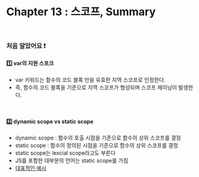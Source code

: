 # Chapter 13 : 스코프, Summary

<br>

### 처음 알았어요 ❗️
#### 1️⃣ var의 지원 스포크
- var 키워드는 함수의 코드 블록 만을 유효한 지역 스코프로 인정한다.
- 즉, 함수의 코드 블록을 기준으로 지역 스코프가 형성되며 스코프 체이닝이 발생한다.

<br>

#### 2️⃣ dynamic scope vs static scope
- dynamic scope : 함수의 호출 시점을 기준으로 함수의 상위 스코프를 결정
- static scope : 함수의 정의된 시점을 기준으로 함수의 상위 스코프를 결정
- static scope는 lexcial scope라고도 부른다
- JS를 포함한 대부분의 언어는 static scope를 가짐
- <a href="./lexicalScope.js">대표적인 예시</a>

<br>